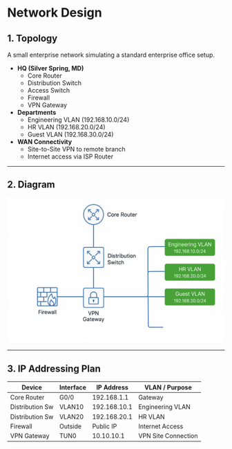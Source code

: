# Network Design

## 1. Topology
A small enterprise network simulating a standard enterprise office setup.

- **HQ (Silver Spring, MD)**
  - Core Router
  - Distribution Switch
  - Access Switch
  - Firewall
  - VPN Gateway
- **Departments**
  - Engineering VLAN (192.168.10.0/24)
  - HR VLAN (192.168.20.0/24)
  - Guest VLAN (192.168.30.0/24)
- **WAN Connectivity**
  - Site-to-Site VPN to remote branch
  - Internet access via ISP Router

---

## 2. Diagram
![Network Topology](../assets/topology.png)

---

## 3. IP Addressing Plan
| Device         | Interface   | IP Address     | VLAN / Purpose       |
|----------------|------------|----------------|----------------------|
| Core Router    | G0/0       | 192.168.1.1    | Gateway              |
| Distribution Sw| VLAN10     | 192.168.10.1   | Engineering VLAN     |
| Distribution Sw| VLAN20     | 192.168.20.1   | HR VLAN              |
| Firewall       | Outside    | Public IP      | Internet Access      |
| VPN Gateway    | TUN0       | 10.10.10.1     | VPN Site Connection  |
